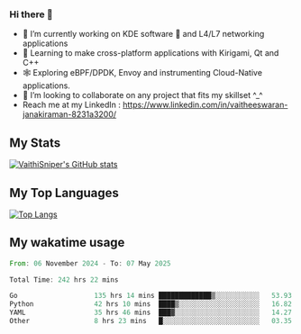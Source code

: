 ### Hi there 👋

- 🔭 I’m currently working on KDE software 💓 and L4/L7 networking applications 
- 📖 Learning to make cross-platform applications with Kirigami, Qt and C++
- 🕸️ Exploring eBPF/DPDK, Envoy and instrumenting Cloud-Native applications. 
- 👯 I’m looking to collaborate on any project that fits my skillset ^_^
- Reach me at my LinkedIn : https://www.linkedin.com/in/vaitheeswaran-janakiraman-8231a3200/

## My Stats
[![VaithiSniper's GitHub stats](https://github-readme-stats.vercel.app/api?username=VaithiSniper&hide=stars&theme=radical)](https://github.com/anuraghazra/github-readme-stats)

## My Top Languages

[![Top Langs](https://github-readme-stats.vercel.app/api/top-langs/?username=VaithiSniper&layout=compact)](https://github.com/anuraghazra/github-readme-stats)

## My wakatime usage

<!--START_SECTION:waka-->

```rust
From: 06 November 2024 - To: 07 May 2025

Total Time: 242 hrs 22 mins

Go                   135 hrs 14 mins █████████████▒░░░░░░░░░░░   53.93 %
Python               42 hrs 10 mins  ████▒░░░░░░░░░░░░░░░░░░░░   16.82 %
YAML                 35 hrs 46 mins  ███▓░░░░░░░░░░░░░░░░░░░░░   14.27 %
Other                8 hrs 23 mins   █░░░░░░░░░░░░░░░░░░░░░░░░   03.35 %
```

<!--END_SECTION:waka-->
